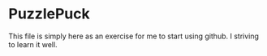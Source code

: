 # PuzzlePuck

This file is simply here as an exercise for me to start using github.
I striving to learn it well.
